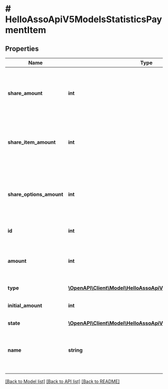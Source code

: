 # # HelloAssoApiV5ModelsStatisticsPaymentItem

## Properties

Name | Type | Description | Notes
------------ | ------------- | ------------- | -------------
**share_amount** | **int** | Amount of the payment assigned to the item and its options (in cents) | [optional]
**share_item_amount** | **int** | Amount of the item payed on this payment term (in cents) | [optional]
**share_options_amount** | **int** | Amount of all extra options linked to this item and payed on this payment (in cents) | [optional]
**id** | **int** | ID of the Item | [optional]
**amount** | **int** | Total item Price in cents (after discount without extra options) | [optional]
**type** | [**\OpenAPI\Client\Model\HelloAssoApiV5ModelsEnumsTierType**](HelloAssoApiV5ModelsEnumsTierType.md) |  | [optional]
**initial_amount** | **int** | The raw amount (without reduction) | [optional]
**state** | [**\OpenAPI\Client\Model\HelloAssoApiV5ModelsEnumsItemState**](HelloAssoApiV5ModelsEnumsItemState.md) |  | [optional]
**name** | **string** | Name of the item paid (relevant for checkout forms) | [optional]

[[Back to Model list]](../../README.md#models) [[Back to API list]](../../README.md#endpoints) [[Back to README]](../../README.md)
